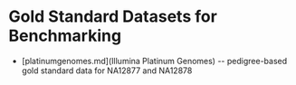 # Gold Standard Datasets for Benchmarking

* [platinumgenomes.md](Illumina Platinum Genomes) -- pedigree-based gold standard data for NA12877 and NA12878
